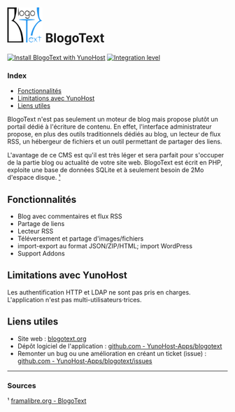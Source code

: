 # <img src="/images/blogotext_logo.png" width="80px" alt="logo de BlogoText"> BlogoText

[![Install BlogoText with YunoHost](https://install-app.yunohost.org/install-with-yunohost.png)](https://install-app.yunohost.org/?app=blogotext) [![Integration level](https://dash.yunohost.org/integration/blogotext.svg)](https://dash.yunohost.org/appci/app/blogotext)

### Index

- [Fonctionnalités](fonctionnalites)
- [Limitations avec YunoHost](#limitations-avec-yunohost)
- [Liens utiles](#liens-utiles)

BlogoText n'est pas seulement un moteur de blog mais propose plutôt un portail dédié à l'écriture de contenu. En effet, l'interface administrateur propose, en plus des outils traditionnels dédiés au blog, un lecteur de flux RSS, un hébergeur de fichiers et un outil permettant de partager des liens.

L'avantage de ce CMS est qu'il est très léger et sera parfait pour s'occuper de la partie blog ou actualité de votre site web. BlogoText est écrit en PHP, exploite une base de données SQLite et à seulement besoin de 2Mo d'espace disque. [¹](#sources)

## Fonctionnalités

  + Blog avec commentaires et flux RSS
  + Partage de liens
  + Lecteur RSS
  + Téléversement et partage d'images/fichiers
  + import-export au format JSON/ZIP/HTML; import WordPress
  + Support Addons

## Limitations avec YunoHost

Les authentification HTTP et LDAP ne sont pas pris en charges. L'application n'est pas multi-utilisateurs⋅trices.

## Liens utiles

  + Site web : [blogotext.org](https://blogotext.org)
  + Dépôt logiciel de l'application : [github.com - YunoHost-Apps/blogotext](https://github.com/YunoHost-Apps/blogotext_ynh)
  + Remonter un bug ou une amélioration en créant un ticket (issue) : [github.com - YunoHost-Apps/blogotext/issues](https://github.com/YunoHost-Apps/blogotext_ynh/issues)

------

### Sources

¹ [framalibre.org - BlogoText](https://framalibre.org/content/blogotext)
